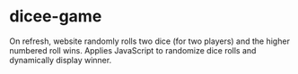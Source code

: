 # dicee-game
On refresh, website randomly rolls two dice (for two players) and the higher numbered roll wins.
Applies JavaScript to randomize dice rolls and dynamically display winner.

